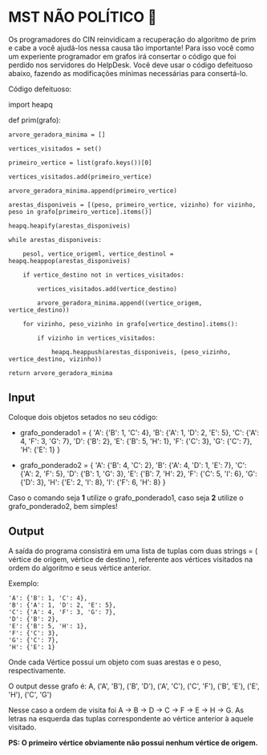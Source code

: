 # MST NÃO POLÍTICO 🚩
Os programadores do CIN reinvidicam a recuperação do algoritmo de prim e cabe a você ajudá-los nessa causa tão importante! Para isso você como um experiente programador em grafos irá consertar o código que foi perdido nos servidores do HelpDesk. Você deve usar o código defeituoso abaixo, fazendo as modificações mínimas necessárias para consertá-lo.

Código defeituoso:

import heapq

def prim(grafo):
```
arvore_geradora_minima = []

vertices_visitados = set()

primeiro_vertice = list(grafo.keys())[0]

vertices_visitados.add(primeiro_vertice)

arvore_geradora_minima.append(primeiro_vertice)

arestas_disponiveis = [(peso, primeiro_vertice, vizinho) for vizinho, peso in grafo[primeiro_vertice].items()]

heapq.heapify(arestas_disponiveis)

while arestas_disponiveis:

    pesol, vertice_origeml, vertice_destinol = heapq.heappop(arestas_disponiveis)

    if vertice_destino not in vertices_visitados:

        vertices_visitados.add(vertice_destino)

        arvore_geradora_minima.append((vertice_origem, vertice_destino))

    for vizinho, peso_vizinho in grafo[vertice_destino].items():

        if vizinho in vertices_visitados:

            heapq.heappush(arestas_disponiveis, (peso_vizinho, vertice_destino, vizinho))

return arvore_geradora_minima
```
## Input

Coloque dois objetos setados no seu código:

- grafo_ponderado1 = { 'A': {'B': 1, 'C': 4}, 'B': {'A': 1, 'D': 2, 'E': 5}, 'C': {'A': 4, 'F': 3, 'G': 7}, 'D': {'B': 2}, 'E': {'B': 5, 'H': 1}, 'F': {'C': 3}, 'G': {'C': 7}, 'H': {'E': 1} }

- grafo_ponderado2 = { 'A': {'B': 4, 'C': 2}, 'B': {'A': 4, 'D': 1, 'E': 7}, 'C': {'A': 2, 'F': 5}, 'D': {'B': 1, 'G': 3}, 'E': {'B': 7, 'H': 2}, 'F': {'C': 5, 'I': 6}, 'G': {'D': 3}, 'H': {'E': 2, 'I': 8}, 'I': {'F': 6, 'H': 8} }

Caso o comando seja **1** utilize o grafo_ponderado1, caso seja **2** utilize o grafo_ponderado2, bem simples!

## Output

A saída do programa consistirá em uma lista de tuplas com duas strings = ( vértice de origem, vértice de destino ), referente aos vértices visitados na ordem do algoritmo e seus vértice anterior.

Exemplo:
```
'A': {'B': 1, 'C': 4},
'B': {'A': 1, 'D': 2, 'E': 5},
'C': {'A': 4, 'F': 3, 'G': 7},
'D': {'B': 2},
'E': {'B': 5, 'H': 1},
'F': {'C': 3},
'G': {'C': 7},
'H': {'E': 1}
```
Onde cada Vértice possui um objeto com suas arestas e o peso, respectivamente.

O output desse grafo é: A, ('A', 'B'), ('B', 'D'), ('A', 'C'), ('C', 'F'), ('B', 'E'), ('E', 'H'), ('C', 'G')

Nesse caso a ordem de visita foi A -> B -> D -> C -> F -> E -> H -> G. As letras na esquerda das tuplas correspondente ao vértice anterior à aquele visitado.

**PS: O primeiro vértice obviamente não possui nenhum vértice de origem.**